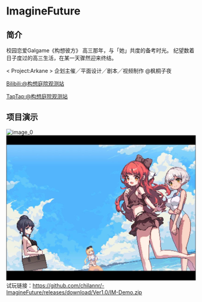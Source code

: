 # ImagineFuture
## 简介
校园恋爱Galgame《构想彼方》
高三那年，与「她」共度的备考时光。
纪望数着日子度过的高三生活，在某一天骤然迎来终结。


< Project:Arkane >
企划主催╱平面设计╱剧本╱视频制作 @枫桐子夜

[Bilibili:@构想庭院观测站](https://space.bilibili.com/386003428/ "@构想庭院观测站")

[TapTap:@构想庭院观测站](https://m.taptap.cn/app/%E6%9E%84%E6%83%B3%E5%BD%BC%E6%96%B9-241670?share_id=17f23c60a9c2&utm_medium=share&utm_source=copylink/ "@构想庭院观测站")

## 项目演示
![image_0](Images/image_0.gif)
![image_1](Images/image_1.png)
试玩链接：https://github.com/chilannr/-ImagineFuture/releases/download/Ver1.0/IM-Demo.zip

